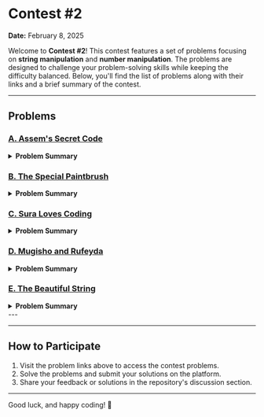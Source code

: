 # Contest #2  
**Date:** February 8, 2025  

Welcome to **Contest #2**! This contest features a set of problems focusing on **string manipulation** and **number manipulation**. The problems are designed to challenge your problem-solving skills while keeping the difficulty balanced. Below, you'll find the list of problems along with their links and a brief summary of the contest.

---

## Problems

### [A. Assem's Secret Code](https://codeforces.com/gym/586622/problem/A)
<details>
<summary><strong>Problem Summary</strong></summary>

- **Focus:** String Manipulation  
- **Description:**  
  Assem has a secret code `s`, a three-letter word hidden in plain sight. Your task is to determine if this word, regardless of capitalization, spells out "YES". For example, "yES", "Yes", or "yes" are all valid.  

- **Input:**  
  - The first line contains an integer `t` (1 ≤ `t` ≤ 10<sup>3</sup>) — the number of test cases.  
  - Each test case consists of a string `s` of three characters. Each character is either an uppercase or lowercase English letter.  

- **Output:**  
  - For each test case, output "YES" if `s` can be transformed into "YES" by adjusting the case of its letters. Otherwise, output "NO".  
  - The output is case-insensitive (e.g., "yES", "yes", and "Yes" are all valid positive responses).  

- **Examples:**  
  | Input | Output |  
  |-------|--------|  
  | `10`<br>`YES`<br>`yES`<br>`yes`<br>`Yes`<br>`YeS`<br>`Noo`<br>`orZ`<br>`yEz`<br>`Yas`<br>`XES` | `YES`<br>`YES`<br>`YES`<br>`YES`<br>`YES`<br>`NO`<br>`NO`<br>`NO`<br>`NO`<br>`NO` |  

- **Note:**  
  The first five test cases contain strings like "YES", "yES", "yes", "Yes", and "YeS". All of these are valid because they can be transformed into "YES" by adjusting the case of their letters.  
</details>

### [B. The Special Paintbrush](https://codeforces.com/gym/586622/problem/B)
<details>
<summary><strong>Problem Summary</strong></summary>

- **Focus:** String Manipulation, Greedy Algorithm  
- **Description:**  
  Lusekello has a row of `n` cells, some black (`'B'`) and some white (`'W'`). She wants to turn the entire strip completely white using a special paintbrush. The brush can paint a continuous segment of cells, turning all black cells in that segment white. Your task is to find the **minimum length** of the segment needed to make all cells white.  

- **Input:**  
  - The first line contains an integer `t` (1 ≤ `t` ≤ 10<sup>4</sup>) — the number of test cases.  
  - For each test case:  
    - The first line contains an integer `n` (1 ≤ `n` ≤ 10) — the length of the strip.  
    - The second line contains a string `s` of length `n`, consisting of `'W'` (white) and `'B'` (black). At least one cell is black.  

- **Output:**  
  - For each test case, output a single integer — the minimum length of a continuous segment to paint white so that all cells become white.  

- **Examples:**  
  | Input | Output |  
  |-------|--------|  
  | `8`<br>`6`<br>`WBBWBW`<br>`1`<br>`B`<br>`2`<br>`WB`<br>`3`<br>`BBW`<br>`4`<br>`BWWB`<br>`6`<br>`BWBWWB`<br>`6`<br>`WWBBWB`<br>`9`<br>`WBWBWWWBW` | `4`<br>`1`<br>`1`<br>`2`<br>`4`<br>`6`<br>`4`<br>`7` |  

- **Note:**  
  - In the first test case (`WBBWBW`), the minimum segment length is **4**. You need to paint cells 2 to 5 (1-based indexing).  
  - The problem ensures that at least one cell is black, so the answer is always valid.  
</details>

### [C. Sura Loves Coding](https://codeforces.com/gym/586622/problem/C)
<details>
<summary><strong>Problem Summary</strong></summary>

- **Focus:** String Manipulation, Encoding/Decoding  
- **Description:**  
  Sura has created a unique encoding method called **Sveta encoding**. It works by repeatedly selecting the **median letter** of a word, writing it down, and removing it until the word is empty. Your task is to **reverse this process** and reconstruct the original word from its encoded version.  

- **Encoding Process:**  
  1. The **median letter** is:  
     - The exact middle letter if the word length is odd.  
     - The left of the two middle letters if the word length is even.  
  2. Write down the median letter, remove it from the word, and repeat until the word is empty.  
  3. The encoded sequence is the order of the chosen letters.  

  **Example:**  
  Encoding `"volga"` results in `"logva"`:  
  - `volga` → `l` (remove `'l'`) → `voga`  
  - `voga` → `o` (remove `'o'`) → `vga`  
  - `vga` → `g` (remove `'g'`) → `va`  
  - `va` → `v` (remove `'v'`) → `a`  
  - `a` → `a` (last letter remains)  

- **Input:**  
  - The first line contains an integer `n` (1 ≤ `n` ≤ 2000) — the length of the encoded word.  
  - The second line contains the string `s` of length `n` — the encoded word (lowercase English letters).  

- **Output:**  
  - Print the original word that Sura encoded.  

- **Examples:**  
  | Input | Output |  
  |-------|--------|  
  | `5`<br>`logva` | `volga` |  
  | `2`<br>`no` | `no` |  
  | `4`<br>`abba` | `baba` |  

- **Note:**  
  - In the first example, Sura encoded `"volga"` into `"logva"`.  
  - In the second example, the word and its encoding are the same (`"no"`).  
  - In the third example, Sura encoded `"baba"` into `"abba"`.  
</details>

### [D. Mugisho and Rufeyda](https://codeforces.com/gym/586622/problem/D)
<details>
<summary><strong>Problem Summary</strong></summary>

- **Focus:** Number Theory, Divisibility  
- **Description:**  
  Mugisho loves numbers with exactly `n` digits, while Rufeyda only likes numbers divisible by `t`. Your task is to find a number that satisfies both conditions:  
  1. It has exactly `n` digits.  
  2. It is divisible by `t`.  
  If no such number exists, print `-1`.  

- **Input:**  
  - A single line containing two integers:  
    - `n` (1 ≤ `n` ≤ 100) — the number of digits.  
    - `t` (2 ≤ `t` ≤ 10) — the divisor.  

- **Output:**  
  - Print a positive `n`-digit number divisible by `t` without leading zeros.  
  - If no such number exists, print `-1`.  
  - If multiple answers exist, any valid number is acceptable.  

- **Examples:**  
  | Input | Output |  
  |-------|--------|  
  | `3 2` | `712` |  

- **Note:**  
  - In the example, `712` is a 3-digit number divisible by `2`.  
  - The problem ensures that `t` is small (2 ≤ `t` ≤ 10), making it easier to find valid numbers.  
</details>

### [E. The Beautiful String](https://codeforces.com/gym/586622/problem/E)
<details>
<summary><strong>Problem Summary</strong></summary>

- **Focus:** String Manipulation, Substring Search  
- **Description:**  
  Sara has a binary string `s` (consisting of `'0'` and `'1'`). She performs `q` operations to modify the string, and after each operation, she wants to know if the substring `"1100"` appears in the string. Your task is to answer her queries efficiently.  

- **Input:**  
  - The first line contains an integer `t` (1 ≤ `t` ≤ 10<sup>4</sup>) — the number of test cases.  
  - For each test case:  
    - The first line contains the string `s` (1 ≤ `|s|` ≤ 2⋅10<sup>5</sup>).  
    - The second line contains an integer `q` (1 ≤ `q` ≤ 2⋅10<sup>5</sup>) — the number of queries.  
    - The next `q` lines contain two integers `i` (1 ≤ `i` ≤ `|s|`) and `v` (`v` ∈ {`0`, `1`}), describing the query. Here, `i` is the position to update, and `v` is the new value (`0` or `1`).  

  **Constraints:**  
  - The sum of `|s|` across all test cases does not exceed 2⋅10<sup>5</sup>.  
  - The sum of `q` across all test cases does not exceed 2⋅10<sup>5</sup>.  

- **Output:**  
  - For each query, output `"YES"` if the substring `"1100"` is present in the string after the update; otherwise, output `"NO"`.  
  - The output is case-insensitive (e.g., `"yEs"`, `"yes"`, `"Yes"`, and `"YES"` are all valid).  

- **Examples:**  
  | Input | Output |  
  |-------|--------|  
  | `4`<br>`100`<br>`4`<br>`1 1`<br>`2 0`<br>`2 0`<br>`3 1`<br>`1100000`<br>`3`<br>`6 1`<br>`7 1`<br>`4 1`<br>`111010`<br>`4`<br>`1 1`<br>`5 0`<br>`4 1`<br>`5 0`<br>`0100`<br>`4`<br>`3 1`<br>`1 1`<br>`2 0`<br>`2 1` | `NO`<br>`NO`<br>`NO`<br>`NO`<br>`YES`<br>`YES`<br>`NO`<br>`NO`<br>`YES`<br>`YES`<br>`YES`<br>`NO`<br>`NO`<br>`NO`<br>`NO` |  

- **Note:**  
  - In the first test case, after each update, the string never contains the substring `"1100"`.  
  - In the second test case, the string initially contains `"1100"`, and some updates preserve or reintroduce it.  
  - The problem requires efficient handling of updates and queries due to the large constraints.  
</details>
---
 

---

## How to Participate  
1. Visit the problem links above to access the contest problems.  
2. Solve the problems and submit your solutions on the platform.  
3. Share your feedback or solutions in the repository's discussion section.

---

Good luck, and happy coding! 🚀